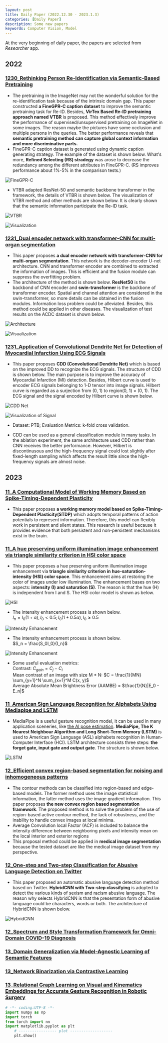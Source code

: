 ```yaml
---
layout: post
title: Daily Paper (2022.12.30 - 2023.1.3)
categories: [Daily Paper]
description: Some new papers
keywords: Computer Vision, Model
---
```

At the very beginning of daily paper, the papers are selected from *Researcher* app.

## 2022

### [1230_Rethinking Person Re-Identification via Semantic-Based Pretraining](https://arxiv.org/pdf/2110.05074.pdf)

- The pretraining in the ImageNet may not the wonderful solution for the re-identification task because of the intrinsic domain gap. This paper constructed **a FineGPR-C caption dataset** to improve the semantic pretraining task for Re-ID. Besides, **VirTex Based Re-ID pretraining approach named VTBR** is proposed. This method effectively improve the performance of supervised/unsupervised pretraining on ImageNet in some images. The reason maybe the pictures have some occlusion and multiple persons in the queries. The better performance reveals that **semantic pretraining method can capture global context information and more discriminative parts.**
- FineGPR-C caption dataset is generated using dynamic caption generating strategy. The example of the dataset is shown below. What's more, **Refined Selecting (RS) stradegy** was arose to decrease the redundancy among the different attributes in FineGPR-C. (RS improves performance about 1%-5% in the comparison tests.)

![FineGPR-C](/images/DailyPaper/01/1.png "FineGPR-C")

- VTBR adapted ResNet-50 and semantic backbone transformer in the framework, the details of VTBR is shown below. The visualization of VTBR method and other methods are shown below. It is clearly shown that the semantic information participate the Re-ID task.
  
![VTBR](/images/DailyPaper/01/2.png "VTBR")

![Visualization](/images/DailyPaper/01/3.png "(a)Original images (b)CNN-based pretraining method on ImageNet (c)Semantic-based VTBR method on FineGPR-C caption dataset Visualization of Attention Map")


### [1231_Dual encoder network with transformer-CNN for multi-organ segmentation](https://link-springer-com.lib.ezproxy.hkust.edu.hk/article/10.1007/s11517-022-02723-9)

- This paper proposes **a dual encoder network with transformer-CNN for multi-organ segmentation**. This network is the decoder-encoder U-net architecture. CNN and transformer encoder are combined to extracted the information of images. This is efficient and the fusion module can suppress the overfitting problem.
- The architecture of the method is shown below. **ResNet50** is the backbond of CNN encoder and **swin-transformer** is the backbone of transformer encoder. Spatial and channel attention are considered in the swin-transformer, so more details can be obtained in the fusion modules. Information loss problem could be alleviated. Besides, this method could be applied in other diseases. The visualization of test results on the ACDC dataset is shown below.
  
![Architecture](/images/DailyPaper/01/4.png "The Architecture of the Method")

![Visualization](/images/DailyPaper/01/5.png "Visualization of Test Results on the ACDC Dataset")

### [1231_Application of Convolutional Dendrite Net for Detection of Myocardial Infarction Using ECG Signals](https://ieeexplore.ieee.org/document/9954400/) 

- This paper proposes **CDD (Convolutional Dendrite Net)** which is based on the improved DD to  recognize the ECG signals. The structure of CDD is shown below. The main purpose is to improve the accuracy of Myocardial Infarction (MI) detection. Besides, Hilbert curve is used to encoder ECG signals belonging to 1-D tensor into image signals. Hilbert curve is regarded as a surjection from (0, 1) to region(0, 1) × (0, 1). The ECG signal and the signal encoded by Hilbert curve is shown below.

![CDD Net](/images/DailyPaper/01/6.jpeg "The CDD Network Structure")

![Visualization of Signal](/images/DailyPaper/01/7.jpeg "(a) Original ECG signal (b)ECG signal after artifact removal (c)ECG signal of heartbeat (d)Image signal encoded by Hilbert curve")

- Dataset: PTB; Evaluation Metrics: k-fold cross validation.

- CDD can be used as a general classification module in many tasks. In the ablation experiment, the same architecture used CDD rather than CNN receives the better performance. However, Hilbert is discontinusous and the high-frequency signal could lost slightly after fixed-length sampling which affects the result little since the high-frequency signals are almost noise.

## 2023

### [11_A Computational Model of Working Memory Based on Spike-Timing-Dependent Plasticity](https://www.frontiersin.org/articles/10.3389/fncom.2021.630999/full)

- This paper proposes **a working memory model based on Spike-Timing-Dependent Plasticity(STDP)** which adopts temporal patterns of action potentials to represent information. Therefore, this model can flexibly work in persistent and silent states. This research is useful because it provides evidence that both persistent and non-persistent mechanisms exist in the brain.

### [11_A hue preserving uniform illumination image enhancement via triangle similarity criterion in HSI color space](https://link.springer.com/10.1007/s00371-022-02761-2)

- This paper proposes a hue preserving uniform illumination image enhancement via **triangle similarity criterion in hue-saturation-intensity (HSI) color space**. This enhancement aims at restoring the color of images under low illumination. The enhancement bases on two aspects: **intensity (I) and saturation (S)**. The reason is that the hue (H) is independent from I and S. The HSI color model is shown as below.

![HSI](/images/DailyPaper/01/8.png "HSI Color Model")

- The intensity enhancement process is shown below.  
$I_n = I_0 (1+\alpha), I_0 < 0.5; I_0 (1+0.5\alpha), I_0 \ge 0.5$

![Intensity Enhancement](/images/DailyPaper/01/9.png "Intensity Enhancement")

- The intensity enhancement process is shown below.  
$S_n = \frac{S_0I_0}{I_n}$

![Intensity Enhancement](/images/DailyPaper/01/10.png "Intensity Enhancement")

- Some useful evaluation metrics:  
Contrast: $C_{gain} = C_j-C_i$  
Mean contrast of an image with size M * N: $C = \frac{1}{MN} \sum_{y=1}^N \sum_{x=1}^M C(x, y)$  
Average Absolute Mean Brightness Error (AAMBE) = $\frac{1}{N}|E_0 - E_n|$  

### [11_American Sign Language Recognition for Alphabets Using Mediapipe and LSTM](https://linkinghub.elsevier.com/retrieve/pii/S1877050922021378)

- MediaPipe is a useful gesture recognition model, it can be used in many application sceneries, like [the AI pose estimation](https://www.youtube.com/watch?v=06TE_U21FK4). **MediaPipe, The K Nearest Neighbour Algorithm and Long Short-Term Memory (LSTM)** is used to American Sign Language (ASL) alphabets recognition in Human-Computer Interface (HCI). LSTM architecture consists three steps: **the forget gate, input gate and output gate**. The structure is shown below.

![LSTM](/images/DailyPaper/01/11.png "LSTM Structure")

### [12_Efficient convex region-based segmentation for noising and inhomogeneous patterns](https://www.aimsciences.org//article/doi/10.3934/ipi.2022074)

- The contour methods can be classified into region-based and edge-based models. The former method uses the image statistical information, the latter method uses the image gradient information. This paper proposes **the new convex region based segmentation framework**. The proposed method is to solve the problem of the use of region-based active contour method, the lack of robustness, and the inability to handle convex images at local minima.
- Average Convolution local Factor (ACF) is included to balance the intensity difference between neighboring pixels and intensity mean on the local interior and exterior regions
- This proposal method could be applied in **medical image segmentation** because the tested dataset are like the medical image dataset from my perspective.

### [12_One-step and Two-step Classification for Abusive Language Detection on Twitter](http://aclweb.org/anthology/W17-3006)

- This paper proposed an automatic abusive language detection method based on Twitter. **HybridCNN with Two-step classifying** is adopted to detect the various kinds of sexism and racism abusive language. The reason why selects HybridCNN is that the presentation form of abusive language could be characters, words or both. The architecture of HybridCNN is shown below.

![HybridCNN](/images/DailyPaper/01/12.png "Architecture of HybridCNN")

### [12_Spectrum and Style Transformation Framework for Omni-Domain COVID-19 Diagnosis](https://ieeexplore.ieee.org/document/9954228/)

### [13_Domain Generalization via Model-Agnostic Learning of Semantic Features](https://proceedings.neurips.cc/paper/2019/file/2974788b53f73e7950e8aa49f3a306db-Paper.pdf)

### [13_Network Binarization via Contrastive Learning](https://link.springer.com/10.1007/978-3-031-20083-0_35)

### [13_Relational Graph Learning on Visual and Kinematics Embeddings for Accurate Gesture Recognition in Robotic Surgery](https://ieeexplore.ieee.org/document/9561028/)




```python
# -*- coding:UTF-8 -*-
import numpy as np
import torch
from torch import nn
import matplotlib.pyplot as plt
    # ----------------- plot -------------------
    plt.show()

```
